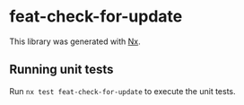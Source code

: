 # feat-check-for-update

This library was generated with [Nx](https://nx.dev).

## Running unit tests

Run `nx test feat-check-for-update` to execute the unit tests.

